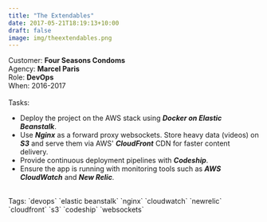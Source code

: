 ```yaml
---
title: "The Extendables"
date: 2017-05-21T18:19:13+10:00
draft: false
image: img/theextendables.png
---
```


Customer: **Four Seasons Condoms**<br>
Agency: **Marcel Paris**<br>
Role: **DevOps**<br>
When: 2016-2017<br>
<br>Tasks:<br>
- Deploy the project on the AWS stack using ***Docker on Elastic Beanstalk***.<br>
- Use ***Nginx*** as a forward proxy websockets. Store heavy data (videos) on ***S3*** and serve them via AWS' ***CloudFront*** CDN for faster content delivery.<br>
- Provide continuous deployment pipelines with ***Codeship***.<br>
- Ensure the app is running with monitoring tools such as ***AWS CloudWatch*** and ***New Relic***.<br>
<br>
Tags: `devops` `elastic beanstalk` `nginx` `cloudwatch` `newrelic` `cloudfront` `s3` `codeship` `websockets`